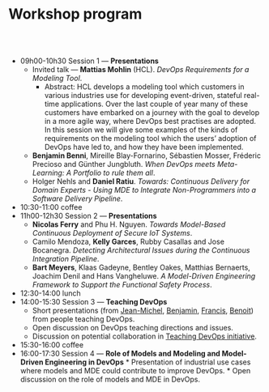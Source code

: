 # Workshop program

<br />

<br />

  * 09h00-10h30 Session 1 — **Presentations**
    * Invited talk — **Mattias Mohlin** (HCL). _DevOps Requirements for a Modeling Tool_.
      * Abstract: HCL develops a modeling tool which customers in various industries use for developing event-driven, stateful real-time applications. Over the last couple of year many of these customers have embarked on a journey with the goal to develop in a more agile way, where DevOps best practises are adopted. In this session we will give some examples of the kinds of requirements on the modeling tool which the users’ adoption of DevOps have led to, and how they have been implemented.
    * **Benjamin Benni**, Mireille Blay-Fornarino, Sébastien Mosser, Fréderic Precioso and Günther Jungbluth. _When DevOps meets Meta-Learning: A Portfolio to rule them all_.
    * Holger Nehls and **Daniel Ratiu**. _Towards: Continuous Delivery for Domain Experts - Using MDE to Integrate Non-Programmers into a Software Delivery Pipeline_.
  * 10:30-11:00 coffee
  * 11h00-12h30 Session 2 — **Presentations**
    * **Nicolas Ferry** and Phu H. Nguyen. _Towards Model-Based Continuous Deployment of Secure IoT Systems_.
    * Camilo Mendoza, **Kelly Garces**, Rubby Casallas and Jose Bocanegra. _Detecting Architectural Issues during the Continuous Integration Pipeline_.
    * **Bart Meyers**, Klaas Gadeyne, Bentley Oakes, Matthias Bernaerts, Joachim Denil and Hans Vangheluwe. _A Model-Driven Engineering Framework to Support the Functional Safety Process_.
  * 12:30-14:00 lunch
  * 14:00-15:30 Session 3 — **Teaching DevOps**
    * Short presentations (from [Jean-Michel](https://github.com/ace-design/devops-at-models/blob/master/content/slides/Teaching-JMB.pdf), [Benjamin](https://github.com/ace-design/devops-at-models/blob/master/content/slides/Teaching-BB.pdf), [Francis](https://github.com/ace-design/devops-at-models/blob/master/content/slides/Teaching-FB.pdf), [Benoit](https://github.com/ace-design/devops-at-models/blob/master/content/slides/Teaching-BC.pdf)) from people teaching DevOps.
    * Open discussion on DevOps teaching directions and issues.
    * Discussion on potential collaboration in [Teaching DevOps initiative](https://teachdevops.github.io).
  * 15:30-16:00 coffee
  *  16:00-17:30 Session 4 — **Role of Models and Modeling and Model-Driven Engineering in DevOps**
    * Presentation of industrial use cases where models and MDE could contribute to improve DevOps.
    * Open discussion on the role of models and MDE in DevOps.
